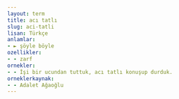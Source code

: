 ```yaml
---
layout: term
title: acı tatlı
slug: aci-tatli
lisan: Türkçe
anlamlar:
- ► şöyle böyle
ozellikler:
- - zarf
ornekler:
- - İşi bir ucundan tuttuk, acı tatlı konuşup durduk.
orneklerkaynak:
- - Adalet Ağaoğlu
---
```

